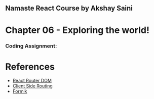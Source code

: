 ## Namaste React Course by Akshay Saini
# Chapter 06 - Exploring the world!

### Coding Assignment:






# References

- [React Router DOM](https://reactrouter.com/)
- [Client Side Routing](https://reactrouter.com/en/main/start/overview)
- [Formik](https://formik.org/)